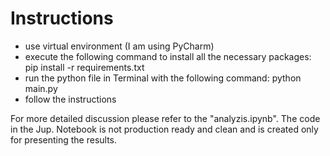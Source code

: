 # Instructions
- use virtual environment (I am using PyCharm)
- execute the following command to install all the necessary packages: pip install -r requirements.txt
- run the python file in Terminal with the following command: python main.py 
- follow the instructions	

For more detailed discussion please refer to the "analyzis.ipynb". The code in the Jup. Notebook is not production ready and clean and is created only for presenting the results.
